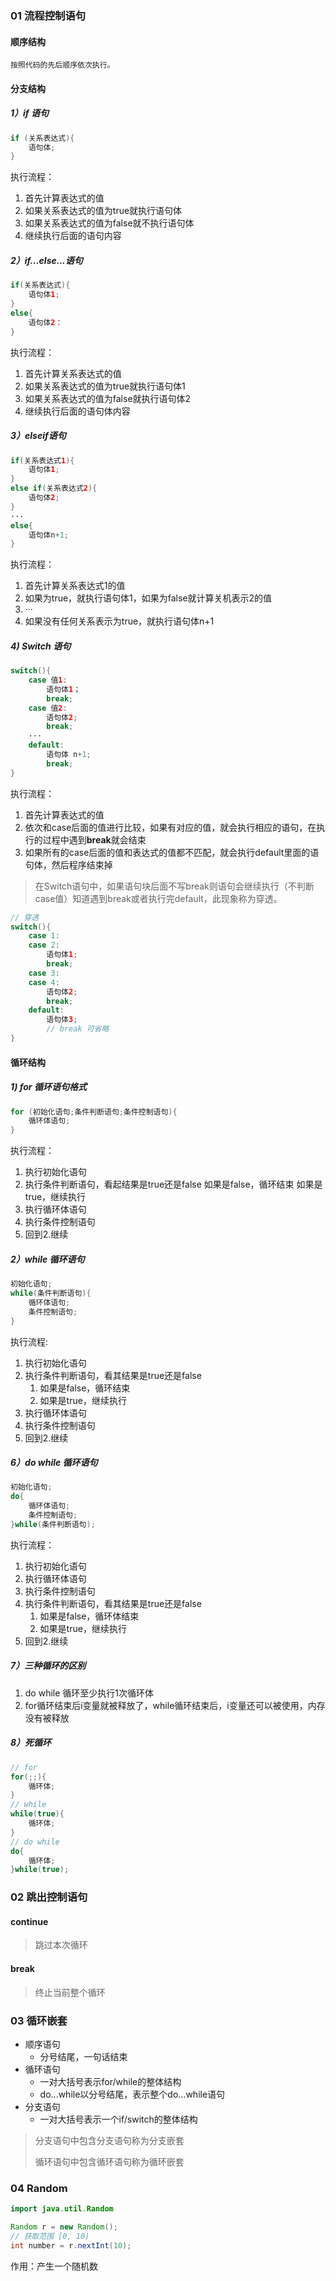 ### 01 流程控制语句
#### 顺序结构
    按照代码的先后顺序依次执行。
#### 分支结构
##### 1）if 语句
```java
if (关系表达式){
    语句体;
}
```
执行流程：
1. 首先计算表达式的值
2. 如果关系表达式的值为true就执行语句体
3. 如果关系表达式的值为false就不执行语句体
4. 继续执行后面的语句内容

##### 2）if...else...语句
```java
if(关系表达式){
    语句体1;
}
else{
    语句体2：
}
```
执行流程：
1. 首先计算关系表达式的值
2. 如果关系表达式的值为true就执行语句体1
3. 如果关系表达式的值为false就执行语句体2
4. 继续执行后面的语句体内容

##### 3）elseif语句
```java
if(关系表达式1){
    语句体1;
}
else if(关系表达式2){
    语句体2;
}
···
else{
    语句体n+1;
}
```
执行流程：
1. 首先计算关系表达式1的值
2. 如果为true，就执行语句体1，如果为false就计算关机表示2的值
3. ···
4. 如果没有任何关系表示为true，就执行语句体n+1
   
##### 4) Switch 语句
```java
switch(){
    case 值1:
        语句体1；
        break;
    case 值2:
        语句体2;
        break;
    ···
    default:
        语句体 n+1;
        break;
}
```
执行流程：
1. 首先计算表达式的值
2. 依次和case后面的值进行比较，如果有对应的值，就会执行相应的语句，在执行的过程中遇到**break**就会结束
3. 如果所有的case后面的值和表达式的值都不匹配，就会执行default里面的语句体，然后程序结束掉


> 在Switch语句中，如果语句块后面不写break则语句会继续执行（不判断case值）知道遇到break或者执行完default，此现象称为穿透。

```java
// 穿透
switch(){
    case 1:
    case 2:
        语句体1;
        break;
    case 3:
    case 4:
        语句体2;
        break;
    default:
        语句体3;
        // break 可省略
}
```
#### 循环结构
##### 1) for 循环语句格式
```java
for (初始化语句;条件判断语句;条件控制语句){
    循环体语句;
}
```
执行流程：
1. 执行初始化语句
2. 执行条件判断语句，看起结果是true还是false
    如果是false，循环结束
    如果是true，继续执行
3. 执行循环体语句
4. 执行条件控制语句
5. 回到2.继续

##### 2）while 循环语句

```java
初始化语句;
while(条件判断语句){
    循环体语句;
    条件控制语句;
}
```
执行流程:
1. 执行初始化语句
2. 执行条件判断语句，看其结果是true还是false
   1. 如果是false，循环结束
   2. 如果是true，继续执行
3. 执行循环体语句
4. 执行条件控制语句
5. 回到2.继续

##### 6）do while 循环语句
```java
初始化语句;
do{
    循环体语句;
    条件控制语句;
}while(条件判断语句);
```
执行流程：
1. 执行初始化语句
2. 执行循环体语句
3. 执行条件控制语句
4. 执行条件判断语句，看其结果是true还是false
   1. 如果是false，循环体结束
   2. 如果是true，继续执行
5. 回到2.继续


##### 7）三种循环的区别
1. do while 循环至少执行1次循环体
2. for循环结束后i变量就被释放了，while循环结束后，i变量还可以被使用，内存没有被释放
##### 8）死循环
```java
// for
for(;;){
    循环体;
}
// while
while(true){
    循环体;
}
// do while
do{
    循环体;
}while(true);
```
### 02 跳出控制语句
#### continue
> 跳过本次循环
#### break
> 终止当前整个循环

### 03 循环嵌套
- 顺序语句
  - 分号结尾，一句话结束
- 循环语句
  - 一对大括号表示for/while的整体结构
  - do...while以分号结尾，表示整个do...while语句
- 分支语句
  - 一对大括号表示一个if/switch的整体结构

> 
> 分支语句中包含分支语句称为分支嵌套
> 
> 循环语句中包含循环语句称为循环嵌套
> 

### 04 Random
```java
import java.util.Random

Random r = new Random();
// 获取范围 [0, 10)
int number = r.nextInt(10);
```
作用：产生一个随机数
